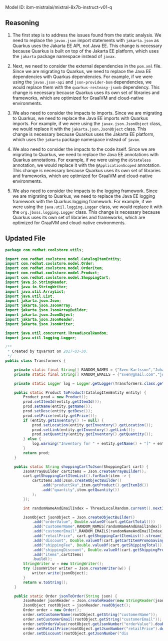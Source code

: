 Model ID: ibm-mistralai/mixtral-8x7b-instruct-v01-q

## Reasoning

1. The first step is to address the issues found from the static analysis. We need to replace the `javax.json` import statements with `jakarta.json` as Quarkus uses the Jakarta EE API, not Java EE. This change is necessary because Quarkus is built on top of the Jakarta EE platform, which uses the `jakarta` package namespace instead of `javax`.

2. Next, we need to consider the external dependencies in the `pom.xml` file. Since we are migrating to Quarkus, we need to replace the Java EE dependencies with Quarkus dependencies. For example, if we were using the `javax.json-api` and `json-provider-bom` dependencies, we would replace them with the `quarkus-resteasy-jsonb` dependency. This change is necessary because Quarkus uses its own set of libraries and frameworks, which are optimized for GraalVM and cloud-native environments.

3. We also need to consider the impacts to imports. Since we are migrating to Quarkus, we need to replace the Java EE imports with Quarkus imports. For example, if we were using the `javax.json.JsonObject` class, we would replace it with the `jakarta.json.JsonObject` class. This change is necessary because Quarkus uses the Jakarta EE platform, which uses the `jakarta` package namespace instead of `javax`.

4. We also need to consider the impacts to the code itself. Since we are migrating to Quarkus, we need to replace the Java EE annotations with Quarkus annotations. For example, if we were using the `@Stateless` annotation, we would replace it with the `@ApplicationScoped` annotation. This change is necessary because Quarkus uses its own set of libraries and frameworks, which are optimized for GraalVM and cloud-native environments.

5. We also need to consider the impacts to the logging framework. Since we are migrating to Quarkus, we need to replace the Java EE logging framework with the Quarkus logging framework. For example, if we were using the `java.util.logging.Logger` class, we would replace it with the `org.jboss.logging.Logger` class. This change is necessary because Quarkus uses its own set of libraries and frameworks, which are optimized for GraalVM and cloud-native environments.

## Updated File

```java
package com.redhat.coolstore.utils;

import com.redhat.coolstore.model.CatalogItemEntity;
import com.redhat.coolstore.model.Order;
import com.redhat.coolstore.model.OrderItem;
import com.redhat.coolstore.model.Product;
import com.redhat.coolstore.model.ShoppingCart;
import java.io.StringReader;
import java.io.StringWriter;
import java.util.ArrayList;
import java.util.List;
import jakarta.json.Json;
import jakarta.json.JsonArray;
import jakarta.json.JsonArrayBuilder;
import jakarta.json.JsonObject;
import jakarta.json.JsonReader;
import jakarta.json.JsonWriter;

import java.util.concurrent.ThreadLocalRandom;
import java.util.logging.Logger;

/**
 * Created by tqvarnst on 2017-03-30.
 */
public class Transformers {

    private static final String[] RANDOM_NAMES = {"Sven Karlsson","Johan Andersson","Karl Svensson","Anders Johansson","Stefan Olson","Martin Ericsson"};
    private static final String[] RANDOM_EMAILS = {"sven@gmail.com","johan@gmail.com","karl@gmail.com","anders@gmail.com","stefan@gmail.com","martin@gmail.com"};

    private static Logger log = Logger.getLogger(Transformers.class.getName());

    public static Product toProduct(CatalogItemEntity entity) {
        Product prod = new Product();
        prod.setItemId(entity.getItemId());
        prod.setName(entity.getName());
        prod.setDesc(entity.getDesc());
        prod.setPrice(entity.getPrice());
        if (entity.getInventory() != null) {
            prod.setLocation(entity.getInventory().getLocation());
            prod.setLink(entity.getInventory().getLink());
            prod.setQuantity(entity.getInventory().getQuantity());
        } else {
            log.warning("Inventory for " + entity.getName() + "[" + entity.getItemId()+ "] unknown and missing");
        }
        return prod;
    }

    public static String shoppingCartToJson(ShoppingCart cart) {
        JsonArrayBuilder cartItems = Json.createArrayBuilder();
        cart.getShoppingCartItemList().forEach(item -> {
            cartItems.add(Json.createObjectBuilder()
                .add("productSku",item.getProduct().getItemId())
                .add("quantity",item.getQuantity())
            );
        });

        int randomNameAndEmailIndex = ThreadLocalRandom.current().nextInt(RANDOM_NAMES.length);

        JsonObject jsonObject = Json.createObjectBuilder()
            .add("orderValue", Double.valueOf(cart.getCartTotal()))
            .add("customerName",RANDOM_NAMES[randomNameAndEmailIndex])
            .add("customerEmail",RANDOM_EMAILS[randomNameAndEmailIndex])
            .add("retailPrice", cart.getShoppingCartItemList().stream().mapToDouble(i -> i.getQuantity()*i.getPrice()).sum())
            .add("discount", Double.valueOf(cart.getCartItemPromoSavings()))
            .add("shippingFee", Double.valueOf(cart.getShippingTotal()))
            .add("shippingDiscount", Double.valueOf(cart.getShippingPromoSavings()))
            .add("items",cartItems) 
            .build();
        StringWriter w = new StringWriter();
        try (JsonWriter writer = Json.createWriter(w)) {
            writer.write(jsonObject);
        }
        return w.toString();
    }

    public static Order jsonToOrder(String json) {
        JsonReader jsonReader = Json.createReader(new StringReader(json));
        JsonObject rootObject = jsonReader.readObject();
        Order order = new Order();
        order.setCustomerName(rootObject.getString("customerName"));
        order.setCustomerEmail(rootObject.getString("customerEmail"));
        order.setOrderValue(rootObject.getJsonNumber("orderValue").doubleValue());
        order.setRetailPrice(rootObject.getJsonNumber("retailPrice").doubleValue());
        order.setDiscount(rootObject.getJsonNumber("dis
```